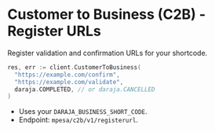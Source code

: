 # Customer to Business (C2B) - Register URLs

Register validation and confirmation URLs for your shortcode.

```go
res, err := client.CustomerToBusiness(
  "https://example.com/confirm",
  "https://example.com/validate",
  daraja.COMPLETED, // or daraja.CANCELLED
)
```

- Uses your `DARAJA_BUSINESS_SHORT_CODE`.
- Endpoint: `mpesa/c2b/v1/registerurl`.
